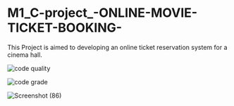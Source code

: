 # M1_C-project_-ONLINE-MOVIE-TICKET-BOOKING-
This Project is aimed to developing an online ticket reservation system for a cinema hall. 

![code quality](https://api.codiga.io/project/31173/score/svg)

![code grade](https://api.codiga.io/project/31173/status/svg)

![Screenshot (86)](https://user-images.githubusercontent.com/63446991/153629655-d698ce2e-38c1-4d70-a05d-24764d4555ed.png)
